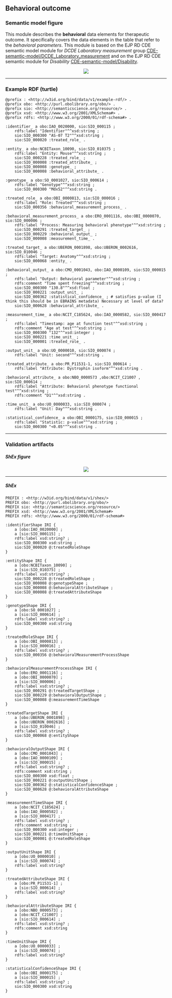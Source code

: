 ## Behavioral outcome

### Semantic model figure
This module describes the __behavioral__ data elements for therapeutic outcome. It specifically covers the data elements in the table that refer to the _behavioral parameters_. This module is based on the EJP RD CDE semantic model module for _DCDE Laboratory measurement_ group [CDE-semantic-model/DCDE_Laboratory_measurement](https://github.com/ejp-rd-vp/CDE-semantic-model/blob/develop/docs/DCDE_lab_measurement.md) and on the EJP RD CDE semantic module for _Disability_ [CDE-semantic-model/Disability](https://github.com/ejp-rd-vp/CDE-semantic-model/blob/develop/docs/8.Disability.md).
<p align="center">
    <a href="../images/rdf/behavioral_outcome.png" target="_blank">
        <img src="../images/rdf/behavioral_outcome.png">
    </a>
</p>

***

### Example RDF (turtle)
```ttl
@prefix : <http://w3id.org/bind/data/v1/example-rdf/> .
@prefix obo: <http://purl.obolibrary.org/obo/> .
@prefix sio: <http://semanticscience.org/resource/> .
@prefix xsd: <http://www.w3.org/2001/XMLSchema#> .
@prefix rdfs: <http://www.w3.org/2000/01/rdf-schema#> .

:identifier_ a obo:IAO_0020000, sio:SIO_000115 ;
    rdfs:label "Identifier"^^xsd:string ;
    sio:SIO_000300 "AS-07 T2"^^xsd:string ;
    sio:SIO_000020 :treated_role_ .

:entity_ a obo:NCBITaxon_10090, sio:SIO_010375 ;
    rdfs:label "Entity: Mouse"^^xsd:string ;
    sio:SIO_000228 :treated_role_ ;
    sio:SIO_000008 :treated_attribute_ ;
    sio:SIO_000008 :genotype_ ;
    sio:SIO_000008 :behavioral_attribute_ .

:genotype_ a obo:SO_0001027, sio:SIO_000614 ;
    rdfs:label "Genotype"^^xsd:string ;
    sio:SIO_000300 "Mdx52"^^xsd:string .

:treated_role_ a obo:OBI_0000813, sio:SIO_000016 ;
    rdfs:label "Role: Treated"^^xsd:string ;
    sio:SIO_000356 :behavioral_measurement_process_ .

:behavioral_measurement_process_ a obo:ERO_0001116, obo:OBI_0000070, sio:SIO_000006 ;
    rdfs:label "Process: Measuring behavioral phenotype"^^xsd:string ;
    sio:SIO_000291 :treated_target_ ;
    sio:SIO_000229 :behavioral_output_ ;
    sio:SIO_000008 :measurement_time_ .

:treated_target_ a obo:UBERON_0001898, obo:UBERON_0002616, sio:SIO_010046 ;
    rdfs:label "Target: Anatomy"^^xsd:string ;
    sio:SIO_000068 :entity_ .

:behavioral_output_ a obo:CMO_0001043, obo:IAO_0000109, sio:SIO_000015 ;
    rdfs:label "Output: Behavioral parameter"^^xsd:string ;
    rdfs:comment "Time spent freezing"^^xsd:string ;
    sio:SIO_000300 "130.8"^^xsd:float ;
    sio:SIO_000221 :output_unit_ ;
    sio:SIO_000362 :statistical_confidence_ ; # satisfies p-value (I think this should be in EBRAINS metadata) Necessary at level of data?
    sio:SIO_000628 :behavioral_attribute_ .

:measurement_time_ a obo:NCIT_C185624, obo:IAO_0000582, sio:SIO_000417 ;
    rdfs:label "Timestamp: age at function test"^^xsd:string ;
    rdfs:comment "Age at test"^^xsd:string ;
    sio:SIO_000300 "132"^^xsd:integer ;
    sio:SIO_000221 :time_unit_ ;
    sio:SIO_000001 :treated_role_ .

:output_unit_ a obo:UO_0000010, sio:SIO_000074 ;
    rdfs:label "Unit: second"^^xsd:string .

:treated_attribute_ a obo:PR_P11531-1, sio:SIO_000614 ;
    rdfs:label "Attribute: Dystrophin isoform"^^xsd:string .

:behavioral_attribute_ a obo:NBO_0000573 ,obo:NCIT_C21007 , sio:SIO_000614 ;
    rdfs:label "Attribute: Behavioral phenotype functional test"^^xsd:string ;
    rdfs:comment "D1"^^xsd:string .

:time_unit_ a obo:UO_0000033, sio:SIO_000074 ;
    rdfs:label "Unit: Day"^^xsd:string .

:statistical_confidence_ a obo:OBI_0000175, sio:SIO_000015 ;
    rdfs:label "Statistic: p-value"^^xsd:string ;
    sio:SIO_000300 "<0.05"^^xsd:string .
```

***
### Validation artifacts
##### ShEx figure
<p align="center">
    <a href="../images/shex/behavioral_outcome.svg" target="_blank">
        <img src="../images/shex/behavioral_outcome.svg">
    </a>
</p>

***
##### ShEx
``` ShEx
PREFIX : <http://w3id.org/bind/data/v1/shex/>
PREFIX obo: <http://purl.obolibrary.org/obo/>
PREFIX sio: <http://semanticscience.org/resource/>
PREFIX xsd: <http://www.w3.org/2001/XMLSchema#>
PREFIX rdfs: <http://www.w3.org/2000/01/rdf-schema#>

:identifierShape IRI {
    a [obo:IAO_0020000] ;
    a [sio:SIO_000115] ;
    rdfs:label xsd:string? ;
    sio:SIO_000300 xsd:string ;
    sio:SIO_000020 @:treatedRoleShape
}

:entityShape IRI {
    a [obo:NCBITaxon_10090] ;
    a [sio:SIO_010375] ;
    rdfs:label xsd:string? ;
    sio:SIO_000228 @:treatedRoleShape ;
    sio:SIO_000008 @:genotypeShape ;
    sio:SIO_000008 @:behavioralAttributeShape ;
    sio:SIO_000008 @:treatedAttributeShape
}

:genotypeShape IRI {
    a [obo:SO_0001027] ;
    a [sio:SIO_000614] ;
    rdfs:label xsd:string? ;
    sio:SIO_000300 xsd:string
}

:treatedRoleShape IRI {
    a [obo:OBI_0000813] ;
    a [sio:SIO_000016] ;
    rdfs:label xsd:string? ;
    sio:SIO_000356 @:behavioralMeasurementProcessShape
}

:behavioralMeasurementProcessShape IRI {
    a [obo:ERO_0001116] ;
    a [obo:OBI_0000070] ;
    a [sio:SIO_000006] ;
    rdfs:label xsd:string? ;
    sio:SIO_000291 @:treatedTargetShape ;
    sio:SIO_000229 @:behavioralOutputShape ;
    sio:SIO_000008 @:measurementTimeShape
}

:treatedTargetShape IRI {
    a [obo:UBERON_0001898] ;
    a [obo:UBERON_0002616] ;
    a [sio:SIO_010046] ;
    rdfs:label xsd:string? ;
    sio:SIO_000068 @:entityShape
}

:behavioralOutputShape IRI {
    a [obo:CMO_0001043] ;
    a [obo:IAO_0000109] ;
    a [sio:SIO_000015] ;
    rdfs:label xsd:string? ;
    rdfs:comment xsd:string ;
    sio:SIO_000300 xsd:float ;
    sio:SIO_000221 @:outputUnitShape ;
    sio:SIO_000362 @:statisticalConfidenceShape ;
    sio:SIO_000628 @:behavioralAttributeShape
}

:measurementTimeShape IRI {
    a [obo:NCIT_C185624] ;
    a [obo:IAO_0000582] ;
    a [sio:SIO_000417] ;
    rdfs:label xsd:string? ;
    rdfs:comment xsd:string ;
    sio:SIO_000300 xsd:integer ;
    sio:SIO_000221 @:timeUnitShape ;
    sio:SIO_000001 @:treatedRoleShape
}

:outputUnitShape IRI {
    a [obo:UO_0000010] ;
    a [sio:SIO_000074] ;
    rdfs:label xsd:string?
}

:treatedAttributeShape IRI {
    a [obo:PR_P11531-1] ;
    a [sio:SIO_000614] ;
    rdfs:label xsd:string?
}

:behavioralAttributeShape IRI {
    a [obo:NBO_0000573] ;
    a [obo:NCIT_C21007] ;
    a [sio:SIO_000614] ;
    rdfs:label xsd:string? ;
    rdfs:comment xsd:string
}

:timeUnitShape IRI {
    a [obo:UO_0000033] ;
    a [sio:SIO_000074] ;
    rdfs:label xsd:string?
}

:statisticalConfidenceShape IRI {
    a [obo:OBI_0000175] ;
    a [sio:SIO_000015] ;
    rdfs:label xsd:string? ;
    sio:SIO_000300 xsd:string
}
```
